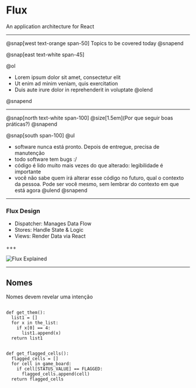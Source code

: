# Flux

An application architecture for React

---

@snap[west text-orange span-50]
Topics to be covered today
@snapend

@snap[east text-white span-45]

@ol
- Lorem ipsum dolor sit amet, consectetur elit
- Ut enim ad minim veniam, quis exercitation
- Duis aute irure dolor in reprehenderit in voluptate
@olend

@snapend

---

@snap[north text-white span-100]
@size[1.5em](Por que seguir boas práticas?)
@snapend

@snap[south span-100]
@ul[](false)
- software nunca está pronto. Depois de entregue, precisa de manutenção
- todo software tem bugs :/
- código é lido muito mais vezes do que alterado: legibilidade é importante
- você não sabe quem irá alterar esse código no futuro, qual o contexto da pessoa. Pode ser você mesmo, sem lembrar do contexto em que está agora
@ulend
@snapend

---

### Flux Design

- Dispatcher: Manages Data Flow
- Stores: Handle State & Logic
- Views: Render Data via React

+++

![Flux Explained](https://facebook.github.io/flux/img/flux-simple-f8-diagram-explained-1300w.png)

---

## Nomes

Nomes devem revelar uma intenção

<pre><code class="lang-python hljs">
def get_them():
  list1 = []
  for x in the_list:
    if x[0] == 4:
      list1.append(x)
  return list1
</code></pre>

<pre class="fragment" data-fragment-index="1"><code class="lang-python hljs">
def get_flagged_cells():
  flagged_cells = []
  for cell in game_board:
    if cell[STATUS_VALUE] == FLAGGED:
      flagged_cells.append(cell)
  return flagged_cells
</code></pre>

